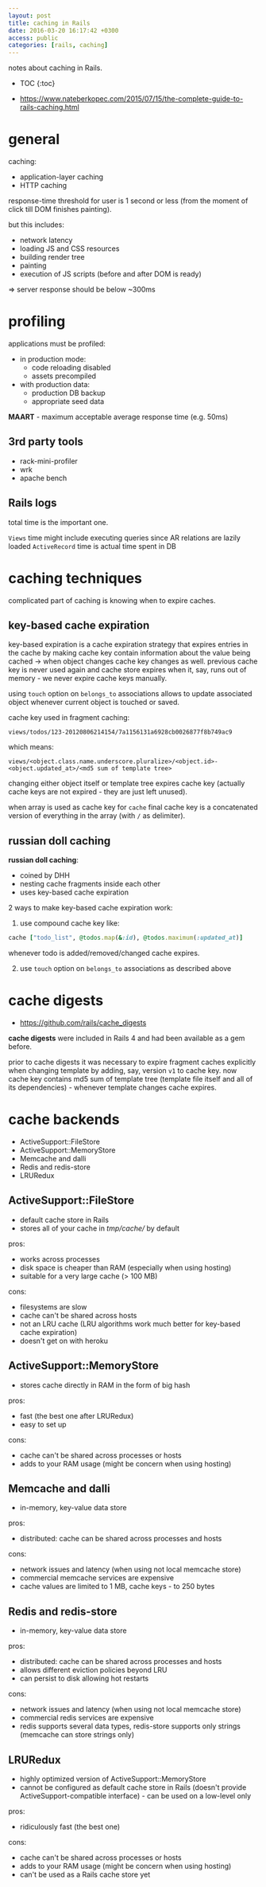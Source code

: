 ```yaml
---
layout: post
title: caching in Rails
date: 2016-03-20 16:17:42 +0300
access: public
categories: [rails, caching]
---
```


notes about caching in Rails.

<!-- more -->

* TOC
{:toc}

- <https://www.nateberkopec.com/2015/07/15/the-complete-guide-to-rails-caching.html>

# general

caching:

- application-layer caching
- HTTP caching

response-time threshold for user is 1 second or less
(from the moment of click till DOM finishes painting).

but this includes:

- network latency
- loading JS and CSS resources
- building render tree
- painting
- execution of JS scripts (before and after DOM is ready)

=> server response should be below ~300ms

# profiling

applications must be profiled:

- in production mode:
  - code reloading disabled
  - assets precompiled
- with production data:
  - production DB backup
  - appropriate seed data

**MAART** - maximum acceptable average response time (e.g. 50ms)

## 3rd party tools

- rack-mini-profiler
- wrk
- apache bench

## Rails logs

total time is the important one.

`Views` time might include executing queries since AR relations are lazily loaded
`ActiveRecord` time is actual time spent in DB

# caching techniques

complicated part of caching is knowing when to expire caches.

## key-based cache expiration

key-based expiration is a cache expiration strategy that expires entries
in the cache by making cache key contain information about the value
being cached -> when object changes cache key changes as well.
previous cache key is never used again and cache store expires when it, say,
runs out of memory - we never expire cache keys manually.

using `touch` option on `belongs_to` associations allows to update
associated object whenever current object is touched or saved.

cache key used in fragment caching:

`views/todos/123-20120806214154/7a1156131a6928cb0026877f8b749ac9`

which means:

`views/<object.class.name.underscore.pluralize>/<object.id>-<object.updated_at>/<md5 sum of template tree>`

changing either object itself or template tree expires cache key
(actually cache keys are not expired - they are just left unused).

when array is used as cache key for `cache` final cache key is a
concatenated version of everything in the array (with `/` as delimiter).

## russian doll caching

**russian doll caching**:

- coined by DHH
- nesting cache fragments inside each other
- uses key-based cache expiration

2 ways to make key-based cache expiration work:

1. use compound cache key like:

```ruby
cache ["todo_list", @todos.map(&:id), @todos.maximum(:updated_at)]
```

whenever todo is added/removed/changed cache expires.

2. use `touch` option on `belongs_to` associations as described above

# cache digests

- <https://github.com/rails/cache_digests>

**cache digests** were included in Rails 4 and had been available as a gem before.

prior to cache digests it was necessary to expire fragment caches explicitly
when changing template by adding, say, version `v1` to cache key.
now cache key contains md5 sum of template tree (template file itself and
all of its dependencies) - whenever template changes cache expires.

# cache backends

- ActiveSupport::FileStore
- ActiveSupport::MemoryStore
- Memcache and dalli
- Redis and redis-store
- LRURedux

## ActiveSupport::FileStore

- default cache store in Rails
- stores all of your cache in _tmp/cache/_ by default

pros:

+ works across processes
+ disk space is cheaper than RAM (especially when using hosting)
+ suitable for a very large cache (> 100 MB)

cons:

- filesystems are slow
- cache can't be shared across hosts
- not an LRU cache (LRU algorithms work much better for key-based cache expiration)
- doesn't get on with heroku

## ActiveSupport::MemoryStore

- stores cache directly in RAM in the form of big hash

pros:

+ fast (the best one after LRURedux)
+ easy to set up

cons:

- cache can't be shared across processes or hosts
- adds to your RAM usage (might be concern when using hosting)

## Memcache and dalli

- in-memory, key-value data store

pros:

+ distributed: cache can be shared across processes and hosts

cons:

- network issues and latency (when using not local memcache store)
- commercial memcache services are expensive
- cache values are limited to 1 MB, cache keys - to 250 bytes

## Redis and redis-store

- in-memory, key-value data store

pros:

+ distributed: cache can be shared across processes and hosts
+ allows different eviction policies beyond LRU
+ can persist to disk allowing hot restarts

cons:

- network issues and latency (when using not local memcache store)
- commercial redis services are expensive
- redis supports several data types, redis-store supports only strings
  (memcache can store strings only)

## LRURedux

- highly optimized version of ActiveSupport::MemoryStore
- cannot be configured as default cache store in Rails
  (doesn't provide ActiveSupport-compatible interface) - can be used
  on a low-level only

pros:

+ ridiculously fast (the best one)

cons:

- cache can't be shared across processes or hosts
- adds to your RAM usage (might be concern when using hosting)
- can't be used as a Rails cache store yet
